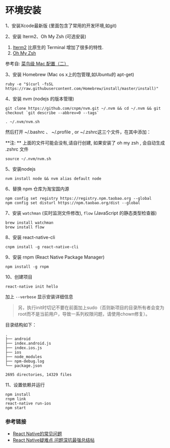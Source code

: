 # 环境安装

1、安装Xcode最新版 (里面包含了常用的开发环境,如git)

2、安装 Iterm2、Oh My Zsh (可选安装)

1. [Iterm2](https://www.iterm2.com) 比原生的 Terminal 增加了很多的特性.
2. [Oh My Zsh](http://ohmyz.sh/) 

参考自: [菜鸟级 Mac 配置（二）](http://geekplux.com/2014/03/03/mac_configuration_2.html)

3、安装 Homebrew (Mac os x上的包管理,如Ubuntu的 apt-get)

```
ruby -e "$(curl -fsSL https://raw.githubusercontent.com/Homebrew/install/master/install)"
```

4、安装 nvm (nodejs 的版本管理)

```
git clone https://github.com/cnpm/nvm.git ~/.nvm && cd ~/.nvm && git checkout `git describe --abbrev=0 --tags`

. ~/.nvm/nvm.sh
```

然后打开 ~/.bashrc 、 ~/.profile , or  ~/.zshrc这三个文件，在其中添加：

**注: ** 上面的文件可能会没有,请自行创建, 如果安装了 oh my zsh , 会自动生成 .zshrc 文件

```
source ~/.nvm/nvm.sh
```

5、安装nodejs

```
nvm install node && nvm alias default node
```

6、替换 npm 仓库为淘宝国内源

```
npm config set registry https://registry.npm.taobao.org --global
npm config set disturl https://npm.taobao.org/dist --global
```

7、安装 `watchman`  (实时监测文件修改), `flow` (JavaScript 的静态类型检查器)

```
brew install watchman
brew install flow
```
8、安装 react-native-cli

```
cnpm install -g react-native-cli
```
9、安装 rnpm (React Native Package Manager)

```
npm install -g rnpm
```

10、创建项目

```
react-native init hello
```

加上 `--verbose` 显示安装详细信息

> 另，执行init时切记不要在前面加上sudo（否则新项目的目录所有者会变为root而不是当前用户，导致一系列权限问题，请使用chown修复）。

目录结构如下：

```
.
├── android
├── index.android.js
├── index.ios.js
├── ios
├── node_modules
├── npm-debug.log
└── package.json

2695 directories, 14329 files
```

11、设置依赖并运行

```
npm install
rnpm link
react-native run-ios
npm start
```

### 参考链接

- [React Native的常见问题](http://bbs.reactnative.cn/topic/130/%E6%96%B0%E6%89%8B%E6%8F%90%E9%97%AE%E5%89%8D%E5%85%88%E6%9D%A5%E8%BF%99%E9%87%8C%E7%9C%8B%E7%9C%8B-react-native%E7%9A%84%E5%B8%B8%E8%A7%81%E9%97%AE%E9%A2%98)
- [React Native疑难点,问题深坑最强总结帖](http://www.lcode.org/react-native%E7%96%91%E9%9A%BE%E7%82%B9%E9%97%AE%E9%A2%98%E6%B7%B1%E5%9D%91%E6%9C%80%E5%BC%BA%E6%80%BB%E7%BB%93%E5%B8%96%E4%B8%8D%E6%96%AD%E6%9B%B4%E6%96%B0%E4%B8%AD/)
